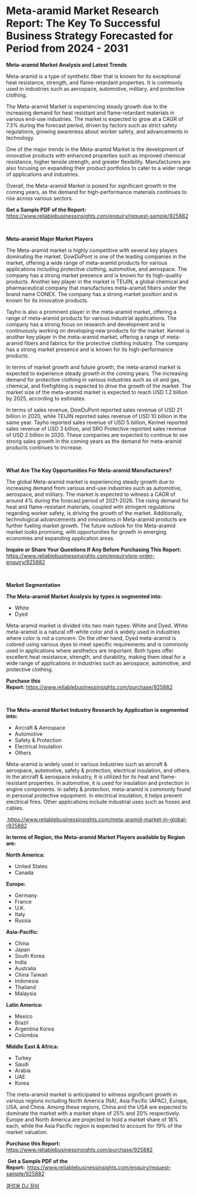 <p><h1>Meta-aramid Market Research Report: The Key To Successful Business Strategy Forecasted for Period from 2024 - 2031</h1></p><p><strong>Meta-aramid Market Analysis and Latest Trends</strong></p>
<p><p>Meta-aramid is a type of synthetic fiber that is known for its exceptional heat resistance, strength, and flame-retardant properties. It is commonly used in industries such as aerospace, automotive, military, and protective clothing.</p><p>The Meta-aramid Market is experiencing steady growth due to the increasing demand for heat resistant and flame-retardant materials in various end-use industries. The market is expected to grow at a CAGR of 7.3% during the forecast period, driven by factors such as strict safety regulations, growing awareness about worker safety, and advancements in technology.</p><p>One of the major trends in the Meta-aramid Market is the development of innovative products with enhanced properties such as improved chemical resistance, higher tensile strength, and greater flexibility. Manufacturers are also focusing on expanding their product portfolios to cater to a wider range of applications and industries.</p><p>Overall, the Meta-aramid Market is poised for significant growth in the coming years, as the demand for high-performance materials continues to rise across various sectors.</p></p>
<p><strong>Get a Sample PDF of the Report:&nbsp;</strong> <a href="https://www.reliablebusinessinsights.com/enquiry/request-sample/925882">https://www.reliablebusinessinsights.com/enquiry/request-sample/925882</a></p>
<p>&nbsp;</p>
<p><strong>Meta-aramid Major Market Players</strong></p>
<p><p>The Meta-aramid market is highly competitive with several key players dominating the market. DowDuPont is one of the leading companies in the market, offering a wide range of meta-aramid products for various applications including protective clothing, automotive, and aerospace. The company has a strong market presence and is known for its high-quality products. Another key player in the market is TEIJIN, a global chemical and pharmaceutical company that manufactures meta-aramid fibers under the brand name CONEX. The company has a strong market position and is known for its innovative products.</p><p>Tayho is also a prominent player in the meta-aramid market, offering a range of meta-aramid products for various industrial applications. The company has a strong focus on research and development and is continuously working on developing new products for the market. Kermel is another key player in the meta-aramid market, offering a range of meta-aramid fibers and fabrics for the protective clothing industry. The company has a strong market presence and is known for its high-performance products.</p><p>In terms of market growth and future growth, the meta-aramid market is expected to experience steady growth in the coming years. The increasing demand for protective clothing in various industries such as oil and gas, chemical, and firefighting is expected to drive the growth of the market. The market size of the meta-aramid market is expected to reach USD 1.2 billion by 2025, according to estimates.</p><p>In terms of sales revenue, DowDuPont reported sales revenue of USD 21 billion in 2020, while TEIJIN reported sales revenue of USD 10 billion in the same year. Tayho reported sales revenue of USD 5 billion, Kermel reported sales revenue of USD 3 billion, and SRO Protective reported sales revenue of USD 2 billion in 2020. These companies are expected to continue to see strong sales growth in the coming years as the demand for meta-aramid products continues to increase.</p></p>
<p>&nbsp;</p>
<p><strong>What Are The Key Opportunities For Meta-aramid Manufacturers?</strong></p>
<p><p>The global Meta-aramid market is experiencing steady growth due to increasing demand from various end-use industries such as automotive, aerospace, and military. The market is expected to witness a CAGR of around 4% during the forecast period of 2021-2026. The rising demand for heat and flame-resistant materials, coupled with stringent regulations regarding worker safety, is driving the growth of the market. Additionally, technological advancements and innovations in Meta-aramid products are further fueling market growth. The future outlook for the Meta-aramid market looks promising, with opportunities for growth in emerging economies and expanding application areas.</p></p>
<p><strong>Inquire or Share Your Questions If Any Before Purchasing This Report:</strong> <a href="https://www.reliablebusinessinsights.com/enquiry/pre-order-enquiry/925882">https://www.reliablebusinessinsights.com/enquiry/pre-order-enquiry/925882</a></p>
<p>&nbsp;</p>
<p><strong>Market Segmentation</strong></p>
<p><strong>The Meta-aramid Market Analysis by types is segmented into:</strong></p>
<p><ul><li>White</li><li>Dyed</li></ul></p>
<p><p>Meta-aramid market is divided into two main types: White and Dyed. White meta-aramid is a natural off-white color and is widely used in industries where color is not a concern. On the other hand, Dyed meta-aramid is colored using various dyes to meet specific requirements and is commonly used in applications where aesthetics are important. Both types offer excellent heat resistance, strength, and durability, making them ideal for a wide range of applications in industries such as aerospace, automotive, and protective clothing.</p></p>
<p><strong>Purchase this Report:&nbsp;</strong><a href="https://www.reliablebusinessinsights.com/purchase/925882">https://www.reliablebusinessinsights.com/purchase/925882</a></p>
<p>&nbsp;</p>
<p><strong>The Meta-aramid Market Industry Research by Application is segmented into:</strong></p>
<p><ul><li>Aircraft & Aerospace</li><li>Automotive</li><li>Safety & Protection</li><li>Electrical Insulation</li><li>Others</li></ul></p>
<p><p>Meta-aramid is widely used in various industries such as aircraft & aerospace, automotive, safety & protection, electrical insulation, and others. In the aircraft & aerospace industry, it is utilized for its heat and flame-resistant properties. In automotive, it is used for insulation and protection in engine components. In safety & protection, meta-aramid is commonly found in personal protective equipment. In electrical insulation, it helps prevent electrical fires. Other applications include industrial uses such as hoses and cables.</p></p>
<p><a href="https://www.reliablebusinessinsights.com/meta-aramid-market-in-global-r925882">&nbsp;https://www.reliablebusinessinsights.com/meta-aramid-market-in-global-r925882</a></p>
<p><strong>In terms of Region, the Meta-aramid Market Players available by Region are:</strong></p>
<p>
    <p> <strong> North America: </strong>
        <ul>
            <li>United States</li>
            <li>Canada</li>
        </ul>
        </p> 
    <p> <strong> Europe: </strong>
        <ul>
            <li>Germany</li>
            <li>France</li>
            <li>U.K.</li>
            <li>Italy</li>
            <li>Russia</li>
        </ul>
        </p> 
    <p> <strong> Asia-Pacific: </strong>
        <ul>
            <li>China</li>
            <li>Japan</li>
            <li>South Korea</li>
            <li>India</li>
            <li>Australia</li>
            <li>China Taiwan</li>
            <li>Indonesia</li>
            <li>Thailand</li>
            <li>Malaysia</li>
        </ul>
        </p> 
    <p> <strong> Latin America: </strong>
        <ul>
            <li>Mexico</li>
            <li>Brazil</li>
            <li>Argentina Korea</li>
            <li>Colombia</li>
        </ul>
        </p> 
    <p> <strong> Middle East & Africa: </strong>
        <ul>
            <li>Turkey</li>
            <li>Saudi</li>
            <li>Arabia</li>
            <li>UAE</li>
            <li>Korea</li>
        </ul>
    </p>
    </p>
<p><p>The meta-aramid market is anticipated to witness significant growth in various regions including North America (NA), Asia Pacific (APAC), Europe, USA, and China. Among these regions, China and the USA are expected to dominate the market with a market share of 25% and 20% respectively. Europe and North America are projected to hold a market share of 18% each, while the Asia Pacific region is expected to account for 19% of the market valuation.</p></p>
<p><strong>Purchase this Report: </strong><a href="https://www.reliablebusinessinsights.com/purchase/925882">https://www.reliablebusinessinsights.com/purchase/925882</a></p>
<p>&nbsp;<strong>Get a Sample PDF of the Report:&nbsp;&nbsp;</strong><a href="https://www.reliablebusinessinsights.com/enquiry/request-sample/925882">https://www.reliablebusinessinsights.com/enquiry/request-sample/925882</a></p>
<p><strong></strong></p>
<p><p><a href="https://medium.com/@jewelmohr02/%ED%81%B4%EB%9F%BD%EC%9A%A9-dj-%EC%9E%A5%EB%B9%84-%EC%8B%9C%EC%9E%A5%EC%9D%80-%EC%8B%9C%EC%9E%A5-%EC%A0%90%EC%9C%A0%EC%9C%A8-%EC%8B%9C%EC%9E%A5-%EB%8F%99%ED%96%A5-%EB%B0%8F-%EC%8B%9C%EC%9E%A5-%EC%84%B1%EC%9E%A5%EC%97%90-%EB%8C%80%ED%95%9C-%EC%A0%95%EB%B3%B4%EB%A5%BC-%EC%A0%9C%EA%B3%B5%ED%95%A9%EB%8B%88%EB%8B%A4-43b227c173ac">클럽용 DJ 장비</a></p></p>